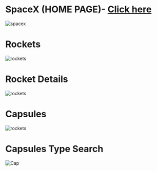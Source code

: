 # SpaceX (HOME PAGE)- <a href ="https://spacec-clone-web.netlify.app/" target=”_blank” >Click here</a>

<img src="https://github.com/Reshavji/Reshav-Frontend-Developer/blob/main/Images/It%E2%80%99s%20Home%20Page.gif" alt="spacex" />

# Rockets 
<img src = "https://github.com/Reshavji/Reshav-Frontend-Developer/blob/main/Images/Rockets.gif" alt="rockets" />

# Rocket Details
<img src = "https://github.com/Reshavji/Reshav-Frontend-Developer/blob/main/Images/Rocket.gif" alt="rockets" />

# Capsules
<img src = "https://github.com/Reshavji/Reshav-Frontend-Developer/blob/main/Images/Capsules.gif" alt="rockets" />

# Capsules Type Search
<img src = "https://github.com/Reshavji/Reshav-Frontend-Developer/blob/main/Images/Type%20Search.gif" alt="Cap" />
